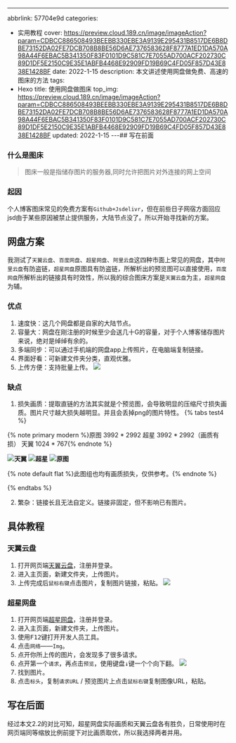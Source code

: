---
abbrlink: 57704e9d
categories:
- 实用教程
cover: https://preview.cloud.189.cn/image/imageAction?param=CDBCC886508493BEEBB330EBE3A9139E295431B8517DE6B8DBE73152DA02FE7DCB708B8BE56D6AE7376583628F8777A1ED1DA570A98A44F6EBAC5B341350F83F0101D9C581C7E7055AD700ACF202730C89D1DF5E2150C9E35E1ABFB4468E92909FD19B69C4FD05F857D43E838E1428BF
date: 2022-1-15
description: 本文讲述使用网盘做免费、高速的图床的方法
tags:
- Hexo
title: 使用网盘做图床
top_img: https://preview.cloud.189.cn/image/imageAction?param=CDBCC886508493BEEBB330EBE3A9139E295431B8517DE6B8DBE73152DA02FE7DCB708B8BE56D6AE7376583628F8777A1ED1DA570A98A44F6EBAC5B341350F83F0101D9C581C7E7055AD700ACF202730C89D1DF5E2150C9E35E1ABFB4468E92909FD19B69C4FD05F857D43E838E1428BF
updated: 2022-1-15
---## 写在前面

### 什么是图床

> 图床一般是指储存图片的服务器,同时允许把图片对外连接的网上空间

### 起因

个人博客图床常见的免费方案有`Github+Jsdelivr`，但在前些日子网宿方面回应jsd由于某些原因被禁止提供服务，大陆节点没了。所以开始寻找新的方案。

## 网盘方案

我测试了`天翼云盘`、`百度网盘`、`超星网盘`、`阿里云盘`这四种市面上常见的网盘，其中`阿里云盘`有防盗链，`超星网盘`原图具有防盗链，所解析出的预览图可以直接使用，`百度网盘`所解析出的链接具有时效性，所以我的综合图床方案是`天翼云盘`为主，`超星网盘`为辅。

### 优点

<!-- 有序列表 -->

1. 速度快：这几个网盘都是自家的大陆节点。
2. 容量大：网盘在刚注册的时候至少会送几十G的容量，对于个人博客储存图片来说，绝对是绰绰有余的。
3. 多端同步：可以通过手机端的网盘app上传照片，在电脑端复制链接。
4. 界面好看：可新建文件夹分类，直观优雅。
5. 上传方便：支持批量上传。
   ![ ](https://preview.cloud.189.cn/image/imageAction?param=65424273BFBA9CC91A9E85BEAAFC2E5E6C11EC31EEA57ABCC8304327A6C8945BB7C603E0D71FA42F88F81ECAA6A0176AAFC4AC477846366DAD1607A7F970E1CEBBD3AD9D85DC85DBC4F2DA406EEF457A994CCE724F3D1DB1B22DB4E829CE00EA1BC77C1F22698B45C4A080459E0AD0FD)

### 缺点

1. 损失画质：提取直链的方法其实就是个预览图，会导致明显的压缩尺寸损失画质。图片尺寸越大损失越明显。并且会丢掉png的图片特性。
   {% tabs test4 %}

<!-- tab 尺寸参数 -->

{% note primary modern %}原图 3992 * 2992  超星 3992 * 2992（画质有损）  天翼 1024 * 767{% endnote %}

<!-- endtab -->

<!-- tab 测试图组 -->

**![天翼](https://preview.cloud.189.cn/image/imageAction?param=3A1E41E16F87D79308B208D8EB2471836D6488520047EBD5629EA2BA18AFB31EA773D89A75EABC99062A324891CCA318F8D84639483B540E4C0BE3EFAC04105D5637A3E80687C0EC7C815BC22D99CD2F08B8E4AD471F68789D48C2255ECC100E138FFB3BA235DB90F8C24F06E024A62B)**
**![超星](https://preview.cloud.189.cn/image/imageAction?param=5A9504C73DEB34357F512E3C41D86B046B4DF5B62742FF95D3471528967CE9D0688D7F8298A8782226A91E7EC5CE7A5907145CE2C0B7A1758C5612F0888D5D2401FCFD1BB6169C08FE137E65928A90EB9DF89747713E002D991160B0CD3C0159DAFC30FA29F46502D056FFD2524AAB9D)**
**![原图](https://preview.cloud.189.cn/image/imageAction?param=20C74655D8A2D8284EB35DBF50039502ACD6D1E5EDE43A89C0C5A183DAA9E59D259183E14419549E0063D7B0D79489594FF5EEF56C8C3C95A4FFEEB431E7EA72ED2A8F327BE6018D9FC18976166E1379FB7EFCA11E0E2EF71E4441E9CD3C990039FF561FEFD38A5E2B3ADC0DAF29F580)**

{% note default flat %}此图组也均有画质损失，仅供参考。{% endnote %}

<!-- endtab -->

{% endtabs %}

2. 繁杂：链接长且无法自定义。链接非固定，但不影响已有图片。

## 具体教程

### 天翼云盘

<!-- 有序列表 -->

1. 打开网页端[天翼云盘](https://cloud.189.cn/)，注册并登录。
2. 进入主页面，新建文件夹，上传图片。
3. 上传完成后`鼠标右键`点击图片，复制图片链接，粘贴。
   ![](https://preview.cloud.189.cn/image/imageAction?param=1529A130126F8478E73F93DB53C073661F11D250429A11A4BEDCF985941C272088C3C6E10C5CE422597BB637EC08E284D07EA7F199E5787B881D020F232D35D44BF40640198EBBCE3BA5CF0DA6CA5EE2936AA9A103948492F6A6719504D6508FEC5ACCCC90E046DA5B36702C8C37B370)

### 超星网盘

<!-- 有序列表 -->

1. 打开网页端[超星网盘](http://i.mooc.chaoxing.com/)，注册并登录。
2. 进入主页面，新建文件夹，上传图片。
3. 使用<kbd>F12</kbd>键打开开发人员工具。
4. 点击`网络`——`Img`。
5. 点开你所上传的图片，会发现多了很多请求。
6. 点开第一个`请求`，再点击`预览`，使用键盘<kbd>↓</kbd>键一个个向下翻。
   ![ ](http://imageproxy.chaoxing.com/0x0,q15,jpeg,seNHP0fg6w9pPdLv-CYMEGNkJSAPJwoT812JmwVXIRa0/https://p.ananas.chaoxing.com/star3/origin/ceb66ad8271a30dc0c60319dafe0d8d8.png)
7. 找到图片。
8. 点击`标头`，复制`请求URL` / 预览图片上点击`鼠标右键`复制图像URL，粘贴。

## 写在后面

经过本文2.2的对比可知，超星网盘实际画质和天翼云盘各有胜负，日常使用时在网页端同等缩放比例前提下对比画质取优，所以我选择两者并用。

